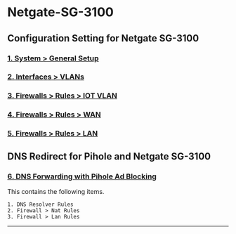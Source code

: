 # Netgate-SG-3100

## Configuration Setting for Netgate SG-3100

### [1. System > General Setup](General_Setup/README.md)

### [2. Interfaces > VLANs](Vlan_Interface/README.md)

### [3. Firewalls > Rules > IOT VLAN](Vlan_Firewall/README.md)

### [4. Firewalls > Rules > WAN](Wan_Firewall/README.md)

### [5. Firewalls > Rules > LAN](Lan_Firewall/README.md)

## DNS Redirect for Pihole and Netgate SG-3100

### [6. DNS Forwarding with Pihole Ad Blocking](Dns_Pihole/README.md)

This contains the following items.

    1. DNS Resolver Rules
    2. Firewall > Nat Rules
    3. Firewall > Lan Rules

---
